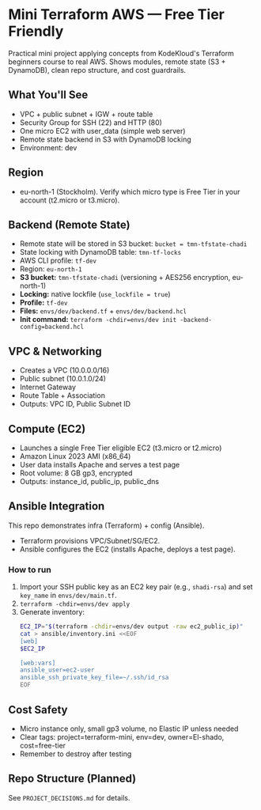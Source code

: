 # Mini Terraform AWS — Free Tier Friendly

Practical mini project applying concepts from KodeKloud's Terraform beginners course to real AWS.
Shows modules, remote state (S3 + DynamoDB), clean repo structure, and cost guardrails.

## What You'll See
- VPC + public subnet + IGW + route table
- Security Group for SSH (22) and HTTP (80)
- One micro EC2 with user_data (simple web server)
- Remote state backend in S3 with DynamoDB locking
- Environment: dev

## Region
- eu-north-1 (Stockholm). Verify which micro type is Free Tier in your account (t2.micro or t3.micro).

## Backend (Remote State)
- Remote state will be stored in S3 bucket: `bucket = tmn-tfstate-chadi`
- State locking with DynamoDB table: `tmn-tf-locks`
- AWS CLI profile: `tf-dev`
- Region: `eu-north-1`
- **S3 bucket:** `tmn-tfstate-chadi` (versioning + AES256 encryption, eu-north-1)
- **Locking:** native lockfile (`use_lockfile = true`)
- **Profile:** `tf-dev`
- **Files:** `envs/dev/backend.tf` + `envs/dev/backend.hcl`
- **Init command:** `terraform -chdir=envs/dev init -backend-config=backend.hcl`

## VPC & Networking
- Creates a VPC (10.0.0.0/16)
- Public subnet (10.0.1.0/24)
- Internet Gateway
- Route Table + Association
- Outputs: VPC ID, Public Subnet ID

## Compute (EC2)
- Launches a single Free Tier eligible EC2 (t3.micro or t2.micro)
- Amazon Linux 2023 AMI (x86_64)
- User data installs Apache and serves a test page
- Root volume: 8 GB gp3, encrypted
- Outputs: instance_id, public_ip, public_dns


## Ansible Integration
This repo demonstrates infra (Terraform) + config (Ansible).

- Terraform provisions VPC/Subnet/SG/EC2.
- Ansible configures the EC2 (installs Apache, deploys a test page).

### How to run
1) Import your SSH public key as an EC2 key pair (e.g., `shadi-rsa`) and set `key_name` in `envs/dev/main.tf`.
2) `terraform -chdir=envs/dev apply`
3) Generate inventory:
   ```bash
   EC2_IP="$(terraform -chdir=envs/dev output -raw ec2_public_ip)"
   cat > ansible/inventory.ini <<EOF
   [web]
   $EC2_IP

   [web:vars]
   ansible_user=ec2-user
   ansible_ssh_private_key_file=~/.ssh/id_rsa
   EOF


## Cost Safety
- Micro instance only, small gp3 volume, no Elastic IP unless needed
- Clear tags: project=terraform-mini, env=dev, owner=El-shado, cost=free-tier
- Remember to destroy after testing

## Repo Structure (Planned)
See `PROJECT_DECISIONS.md` for details.


